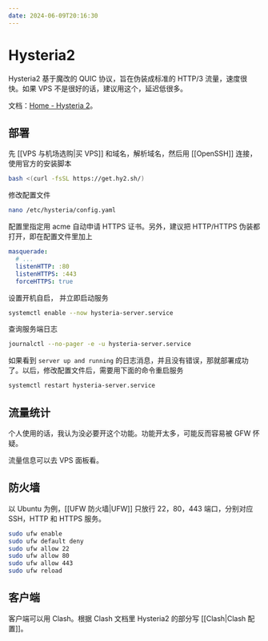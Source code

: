 ```yaml
---
date: 2024-06-09T20:16:30
---
```


# Hysteria2

Hysteria2 基于魔改的 QUIC 协议，旨在伪装成标准的 HTTP/3 流量，速度很快。如果 VPS 不是很好的话，建议用这个，延迟低很多。

文档：[Home - Hysteria 2](https://v2.hysteria.network/zh/)。

## 部署

先 [[VPS 与机场选购|买 VPS]] 和域名，解析域名，然后用 [[OpenSSH]] 连接，使用官方的安装脚本

``` bash
bash <(curl -fsSL https://get.hy2.sh/)
```

修改配置文件

``` bash
nano /etc/hysteria/config.yaml
```

配置里指定用 acme 自动申请 HTTPS 证书。另外，建议把 HTTP/HTTPS 伪装都打开，即在配置文件里加上

``` yaml
masquerade:
  # ...
  listenHTTP: :80 
  listenHTTPS: :443 
  forceHTTPS: true
```

设置开机自启， 并立即启动服务

``` bash
systemctl enable --now hysteria-server.service
```

查询服务端日志

``` bash
journalctl --no-pager -e -u hysteria-server.service
```

如果看到 `server up and running` 的日志消息，并且没有错误，那就部署成功了。以后，修改配置文件后，需要用下面的命令重启服务

``` bash
systemctl restart hysteria-server.service
```

## 流量统计

个人使用的话，我认为没必要开这个功能。功能开太多，可能反而容易被 GFW 怀疑。

流量信息可以去 VPS 面板看。

## 防火墙

以 Ubuntu 为例，[[UFW 防火墙|UFW]] 只放行 22，80，443 端口，分别对应 SSH，HTTP 和 HTTPS 服务。

``` bash
sudo ufw enable
sudo ufw default deny
sudo ufw allow 22
sudo ufw allow 80
sudo ufw allow 443
sudo ufw reload
```

## 客户端

客户端可以用 Clash。根据 Clash 文档里 Hysteria2 的部分写 [[Clash|Clash 配置]]。
